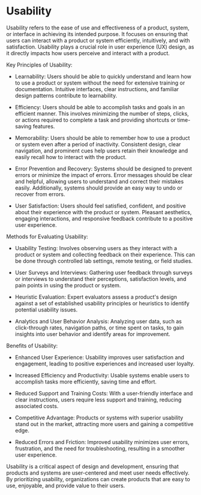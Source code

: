 # Usability

Usability refers to the ease of use and effectiveness of a product, system, or interface in achieving its intended purpose. It focuses on ensuring that users can interact with a product or system efficiently, intuitively, and with satisfaction. Usability plays a crucial role in user experience (UX) design, as it directly impacts how users perceive and interact with a product.

Key Principles of Usability:

* Learnability: Users should be able to quickly understand and learn how to use a product or system without the need for extensive training or documentation. Intuitive interfaces, clear instructions, and familiar design patterns contribute to learnability.

* Efficiency: Users should be able to accomplish tasks and goals in an efficient manner. This involves minimizing the number of steps, clicks, or actions required to complete a task and providing shortcuts or time-saving features.

* Memorability: Users should be able to remember how to use a product or system even after a period of inactivity. Consistent design, clear navigation, and prominent cues help users retain their knowledge and easily recall how to interact with the product.

* Error Prevention and Recovery: Systems should be designed to prevent errors or minimize the impact of errors. Error messages should be clear and helpful, allowing users to understand and correct their mistakes easily. Additionally, systems should provide an easy way to undo or recover from errors.

* User Satisfaction: Users should feel satisfied, confident, and positive about their experience with the product or system. Pleasant aesthetics, engaging interactions, and responsive feedback contribute to a positive user experience.

Methods for Evaluating Usability:

* Usability Testing: Involves observing users as they interact with a product or system and collecting feedback on their experience. This can be done through controlled lab settings, remote testing, or field studies.

* User Surveys and Interviews: Gathering user feedback through surveys or interviews to understand their perceptions, satisfaction levels, and pain points in using the product or system.

* Heuristic Evaluation: Expert evaluators assess a product's design against a set of established usability principles or heuristics to identify potential usability issues.

* Analytics and User Behavior Analysis: Analyzing user data, such as click-through rates, navigation paths, or time spent on tasks, to gain insights into user behavior and identify areas for improvement.

Benefits of Usability:

* Enhanced User Experience: Usability improves user satisfaction and engagement, leading to positive experiences and increased user loyalty.

* Increased Efficiency and Productivity: Usable systems enable users to accomplish tasks more efficiently, saving time and effort.

* Reduced Support and Training Costs: With a user-friendly interface and clear instructions, users require less support and training, reducing associated costs.

* Competitive Advantage: Products or systems with superior usability stand out in the market, attracting more users and gaining a competitive edge.

* Reduced Errors and Friction: Improved usability minimizes user errors, frustration, and the need for troubleshooting, resulting in a smoother user experience.

Usability is a critical aspect of design and development, ensuring that products and systems are user-centered and meet user needs effectively. By prioritizing usability, organizations can create products that are easy to use, enjoyable, and provide value to their users.